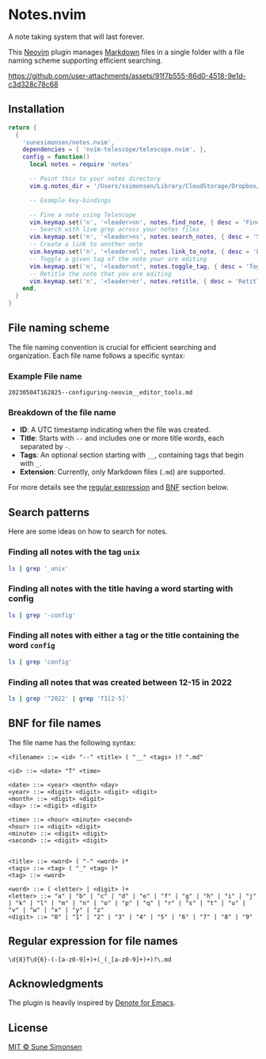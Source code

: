 # Notes.nvim

A note taking system that will last forever.

This [Neovim](https://neovim.io/) plugin manages [Markdown](https://en.wikipedia.org/wiki/Markdown) files in a
single folder with a file naming scheme supporting efficient searching.

https://github.com/user-attachments/assets/91f7b555-86d0-4518-9e1d-c3d328c78c68

## Installation

```lua
return {
  {
    'sunesimonsen/notes.nvim',
    dependencies = { 'nvim-telescope/telescope.nvim', },
    config = function()
      local notes = require 'notes'

      -- Point this to your notes directory
      vim.g.notes_dir = '/Users/ssimonsen/Library/CloudStorage/Dropbox/denoted'

      -- Example key-bindings

      -- Fine a note using Telescope
      vim.keymap.set('n', '<leader>nn', notes.find_note, { desc = 'Find note' })
      -- Search with live grep across your notes files
      vim.keymap.set('n', '<leader>ns', notes.search_notes, { desc = 'Search notes' })
      -- Create a link to another note
      vim.keymap.set('n', '<leader>nl', notes.link_to_note, { desc = 'Link to note' })
      -- Toggle a given tag of the note your are editing
      vim.keymap.set('n', '<leader>nt', notes.toggle_tag, { desc = 'Toggle tag' })
      -- Retitle the note that you are editing
      vim.keymap.set('n', '<leader>nr', notes.retitle, { desc = 'Retitle note' })
    end,
  }
}

```

## File naming scheme

The file naming convention is crucial for efficient searching and organization. Each file name follows a specific syntax:

### Example File name

```
20230504T162825--configuring-neovim__editor_tools.md
```

### Breakdown of the file name

- **ID**: A UTC timestamp indicating when the file was created.
- **Title**: Starts with `--` and includes one or more title words, each separated by `-`.
- **Tags**: An optional section starting with `__`, containing tags that begin with `_`.
- **Extension**: Currently, only Markdown files (`.md`) are supported.

For more details see the [regular expression](#regular-expression-for-file-names) and [BNF](#bnf-for-file-names) section below.

## Search patterns

Here are some ideas on how to search for notes.

### Finding all notes with the tag `unix`

```sh
ls | grep '_unix'
```

### Finding all notes with the title having a word starting with config

```sh
ls | grep '-config'
```

### Finding all notes with either a tag or the title containing the word `config`

```sh
ls | grep 'config'
```

### Finding all notes that was created between 12-15 in 2022

```sh
ls | grep '^2022' | grep 'T1[2-5]'
```

## BNF for file names

The file name has the following syntax:

```ebnf
<filename> ::= <id> "--" <title> ( "__" <tags> )? ".md"

<id> ::= <date> "T" <time>

<date> ::= <year> <month> <day>
<year> ::= <digit> <digit> <digit> <digit>
<month> ::= <digit> <digit>
<day> ::= <digit> <digit>

<time> ::= <hour> <minute> <second>
<hour> ::= <digit> <digit>
<minute> ::= <digit> <digit>
<second> ::= <digit> <digit>


<title> ::= <word> ( "-" <word> )*
<tags> ::= <tag> ( "_" <tag> )*
<tag> ::= <word>

<word> ::= ( <letter> | <digit> )+
<letter> ::= "a" | "b" | "c" | "d" | "e" | "f" | "g" | "h" | "i" | "j" | "k" | "l" | "m" | "n" | "o" | "p" | "q" | "r" | "s" | "t" | "u" | "v" | "w" | "x" | "y" | "z"
<digit> ::= "0" | "1" | "2" | "3" | "4" | "5" | "6" | "7" | "8" | "9"
```


## Regular expression for file names

```
\d{8}T\d{6}-(-[a-z0-9]+)+(_(_[a-z0-9]+)+)?\.md
```

## Acknowledgments

The plugin is heavily inspired by [Denote for Emacs](https://protesilaos.com/emacs/denote).

## License

[MIT © Sune Simonsen](./LICENSE)
